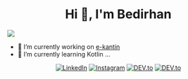 <h1 align="center">Hi 👋, I'm Bedirhan</h1>

![](https://enknaqs57d7dwau.m.pipedream.net)
- 🔭 I’m currently working on [e-kantin](https://github.com/e-kantin/e-kantin)
- 🌱 I’m currently learning Kotlin
 ...
<div align="center">
<a href="https://www.linkedin.com/in/bedirhangokce" target="_blank"><img src="https://img.shields.io/badge/LinkedIn-%230077B5.svg?&style=flat-square&logo=linkedin&logoColor=white" alt="LinkedIn"></a>
<a href="https://www.instagram.com/bedirhangkce" target="_blank"><img src="https://img.shields.io/badge/Instagram-%23E4405F.svg?&style=flat-square&logo=instagram&logoColor=white" alt="Instagram"></a>
<a href="https://dev.to/bedirhangokce" target="_blank"><img src="https://img.shields.io/badge/DEV-%230A0A0A.svg?&style=flat-square&logo=DEV.to&logoColor=white" alt="DEV.to"></a>
<a href="https://stackoverflow.com/users/12115215/bedirhan-gökce" target="_blank"><img src="https://img.shields.io/badge/Stack_Overflow-FE7A16?style=flat-square&logo=stack-overflow&logoColor=white" alt="DEV.to"></a>
  </div>

